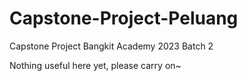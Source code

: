 # Capstone-Project-Peluang
Capstone Project Bangkit Academy 2023 Batch 2

Nothing useful here yet, please carry on~
